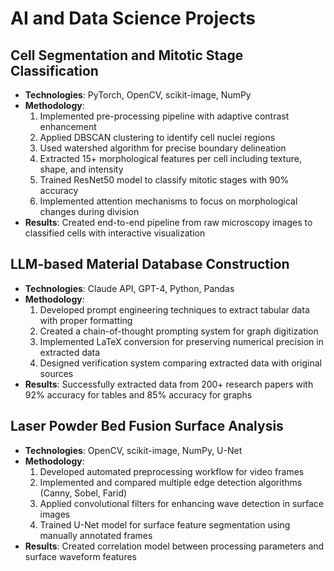 # AI and Data Science Projects

## Cell Segmentation and Mitotic Stage Classification
- **Technologies**: PyTorch, OpenCV, scikit-image, NumPy
- **Methodology**:
  1. Implemented pre-processing pipeline with adaptive contrast enhancement
  2. Applied DBSCAN clustering to identify cell nuclei regions
  3. Used watershed algorithm for precise boundary delineation
  4. Extracted 15+ morphological features per cell including texture, shape, and intensity
  5. Trained ResNet50 model to classify mitotic stages with 90% accuracy
  6. Implemented attention mechanisms to focus on morphological changes during division
- **Results**: Created end-to-end pipeline from raw microscopy images to classified cells with interactive visualization

## LLM-based Material Database Construction
- **Technologies**: Claude API, GPT-4, Python, Pandas
- **Methodology**:
  1. Developed prompt engineering techniques to extract tabular data with proper formatting
  2. Created a chain-of-thought prompting system for graph digitization
  3. Implemented LaTeX conversion for preserving numerical precision in extracted data
  4. Designed verification system comparing extracted data with original sources
- **Results**: Successfully extracted data from 200+ research papers with 92% accuracy for tables and 85% accuracy for graphs

## Laser Powder Bed Fusion Surface Analysis
- **Technologies**: OpenCV, scikit-image, NumPy, U-Net
- **Methodology**:
  1. Developed automated preprocessing workflow for video frames
  2. Implemented and compared multiple edge detection algorithms (Canny, Sobel, Farid)
  3. Applied convolutional filters for enhancing wave detection in surface images
  4. Trained U-Net model for surface feature segmentation using manually annotated frames
- **Results**: Created correlation model between processing parameters and surface waveform features
```
